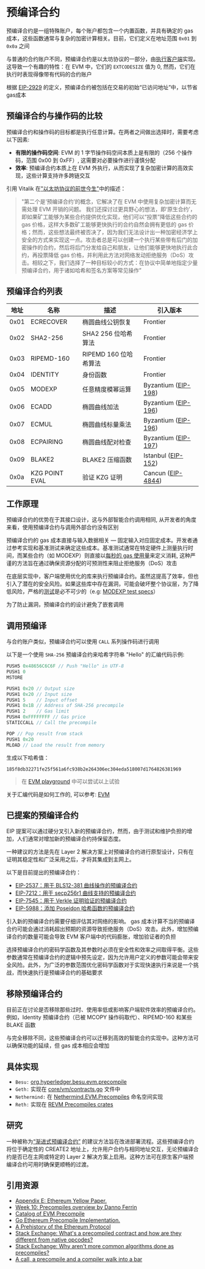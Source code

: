 # 预编译合约
预编译合约是一组特殊账户，每个账户都包含一个内置函数，并具有确定的 gas 成本，这些函数通常与复杂的加密计算相关。目前，它们定义在地址范围 `0x01` 到 `0x0a` 之间

与普通的合约账户不同，预编译合约是以太坊协议的一部分，由[执行客户端](https://epf.wiki/#/wiki/EL/el-clients)实现。这导致一个有趣的特性：在 EVM 中，它们的 `EXTCODESIZE` 值为 0, 然而，它们在执行时表现得像带有代码的合约账户

根据 [EIP-2929](https://eips.ethereum.org/EIPS/eip-2929) 的定义，预编译合约被包括在交易的初始“已访问地址”中，以节省gas成本

## 预编译合约与操作码的比较

预编译合约和操作码的目标都是执行任意计算。在两者之间做出选择时，需要考虑以下因素:
- **有限的操作码空间**: EVM 的 1 字节操作码空间本质上是有限的（256 个操作码，范围 0x00 到 0xFF）, 这需要对必要操作进行谨慎分配
- **效率**: 预编译合约本质上在 EVM 外执行，从而实现了复杂加密计算的高效实现，这些计算支持许多跨链交互

引用 Vitalik 在["以太坊协议的前世今生"](https://vitalik.eth.limo/general/2017/09/14/prehistory.html)中的描述：
> "第二个是‘预编译合约’的概念，它解决了在 EVM 中使用复杂加密计算而无需处理 EVM 开销的问题。
> 我们还探讨过更具野心的想法，即‘原生合约’，即如果矿工能够为某些合约提供优化实现，他们可以“投票”降低这些合约的 gas 价格，这样大多数矿工能够更快执行的合约自然会拥有更低的 gas 价格；然而，这些想法最终被否决了，因为我们无法设计出一种加密经济学上安全的方式来实现这一点。攻击者总是可以创建一个执行某些带有后门的加密操作的合约，然后将后门分发给自己和朋友，让他们能够更快地执行此合约，再投票降低 gas 价格，并利用此方法对网络发动拒绝服务（DoS）攻击。相较之下，我们选择了一种目标较小的方式：在协议中简单地指定少量预编译合约，用于诸如哈希和签名方案等常见操作”

## 预编译合约列表
| 地址     | 名称             | 描述                                              | 引入版本     |
|---------|------------------|--------------------------------------------------|-------------|
| 0x01    | ECRECOVER        | 椭圆曲线公钥恢复                                 | Frontier    |
| 0x02    | SHA2-256         | SHA2 256 位哈希算法                              | Frontier    |
| 0x03    | RIPEMD-160       | RIPEMD 160 位哈希算法                            | Frontier    |
| 0x04    | IDENTITY         | 身份函数                                         | Frontier    |
| 0x05    | MODEXP           | 任意精度模幂运算                                 | Byzantium ([EIP-198](https://eips.ethereum.org/EIPS/eip-198))   |
| 0x06    | ECADD            | 椭圆曲线加法                                     | Byzantium ([EIP-196](https://eips.ethereum.org/EIPS/eip-196))  |
| 0x07    | ECMUL            | 椭圆曲线标量乘法                                 | Byzantium ([EIP-196](https://eips.ethereum.org/EIPS/eip-196))    |
| 0x08    | ECPAIRING        | 椭圆曲线配对检查                                 | Byzantium ([EIP-197](https://eips.ethereum.org/EIPS/eip-197))   |
| 0x09    | BLAKE2           | BLAKE2 压缩函数                                  | Istanbul ([EIP-152](https://eips.ethereum.org/EIPS/eip-152))    |
| 0x0a    | KZG POINT EVAL   | 验证 KZG 证明                                    | Cancun  ([EIP-4844](https://eips.ethereum.org/EIPS/eip-4844))     |

## 工作原理
预编译合约的优势在于其接口设计，这与外部智能合约调用相同, 从开发者的角度来看，使用预编译合约与调用外部合约没有区别

预编译合约的 gas 成本直接与输入数据相关 — 固定输入对应固定成本。开发者通过参考实现和基准测试来确定这些成本。基准测试通常在特定硬件上测量执行时间，而某些合约（如 MODEXP）则直接以[每秒的 gas 使用量](https://eips.ethereum.org/EIPS/eip-2565#1-modify-computational-complexity-formula-to-better-reflect-the-computational-complexity)来定义消耗, 这种严谨的方法旨在通过确保资源分配的可预测性来阻止拒绝服务（DoS）攻击

在底层实现中，客户端使用优化的库来执行预编译合约。虽然这提高了效率，但也引入了潜在的安全风险。如果这些库中存在漏洞，可能会破坏整个协议层，为了降低风险，严格的[测试](https://epf.wiki/#/wiki/testing/overview)是必不可少的（e.g: [MODEXP test specs](https://github.com/ethereum/execution-spec-tests/tree/main/tests/byzantium/eip198_modexp_precompile)）

为了防止漏洞，预编译合约的设计避免了嵌套调用

## 调用预编译
与合约账户类似，预编译合约可以使用 `CALL` 系列操作码进行调用

以下是一个使用 `SHA-256` 预编译合约来哈希字符串 "Hello" 的汇编代码示例:
```js
PUSH5 0x48656C6C6F // Push "Hello" in UTF-8
PUSH1 0
MSTORE

PUSH1 0x20 // Output size
PUSH1 0x20 // Input size
PUSH1 5    // Input offset
PUSH1 0x1B // Address of SHA-256 precompile
PUSH1 2    // Gas limit
PUSH4 0xFFFFFFFF // Gas price
STATICCALL // Call the precompile

POP // Pop result from stack
PUSH1 0x20
MLOAD // Load the result from memory
```

生成以下哈希值：
```
185f8db32271fe25f561a6fc938b2e264306ec304eda518007d1764826381969
```

> 在 [EVM playground](https://www.evm.codes/playground?fork=cancun&unit=Wei&codeType=Mnemonic&code=%27~FirsKplaceqparameters%20inYZ5948656C6C6FjHello%20in%20UTF-8w0vMSTOREvv~Call%20SHA-256%20precompilJ%7BV02%7DNSizeNW5QSizewV1BQW2jaddressZ49FFFFFFFFjgasvbPOPjPop_ofqb~LOAD_fromYGo%20stackXvMLOAD%27~%2F%2F%20wZ1%20v%5CnqGhJj%20~bSTATICCALLvv_qresulKZvPUSHY%20memoryXwV20WOffsetwV0xQjargsNXjretKt%20Je%20G%20t9%20V%019GJKNQVWXYZ_bjqvw~_) 中可以尝试以上试验

关于汇编代码是如何工作的, 可以参考: [EVM](./evm.md)

## 已提案的预编译合约
EIP 提案可以通过硬分叉引入新的预编译合约，然而，由于测试和维护负担的增加，人们通常对增加新的预编译合约持保留态度。

一种建议的方法是先在 Layer 2 解决方案上对预编译合约进行原型设计，只有在证明其稳定性和广泛采用之后，才将其集成到主网上。

以下是目前提出的预编译合约：
- [EIP-2537：用于 BLS12-381 曲线操作的预编译合约](https://eips.ethereum.org/EIPS/eip-2537)
- [EIP-7212：用于 secp256r1 曲线支持的预编译合约](https://github.com/ethereum/RIPs/blob/master/RIPS/rip-7212.md)
- [EIP-7545：用于 Verkle 证明验证的预编译合约](https://eips.ethereum.org/EIPS/eip-7545)
- [EIP-5988：添加 Poseidon 哈希函数的预编译合约](https://eips.ethereum.org/EIPS/eip-5988)

引入新的预编译合约需要仔细评估其对网络的影响。 gas 成本计算不当的预编译合约可能会通过消耗超出预期的资源导致拒绝服务（DoS）攻击。此外，增加预编译合约的数量可能会导致 EVM 客户端中的代码膨胀，增加验证者的负担

选择预编译合约的密码学函数及其参数时必须在安全性和效率之间取得平衡。这些参数通常在预编译合约的逻辑中预先设定，因为允许用户定义的参数可能会带来安全风险。此外，为广泛的参数范围优化密码学函数对于实现快速执行来说是一个挑战，而快速执行是预编译合约的基础要求

## 移除预编译合约
目前正在讨论是否移除那些过时、使用率低或影响客户端软件效率的预编译合约。例如，Identity 预编译合约（已被 MCOPY 操作码取代）、RIPEMD-160 和某些 BLAKE 函数

与完全移除不同，这些预编译合约可以迁移到高效的智能合约实现中。这种方法可以确保功能的延续，但 gas 成本相应会增加

## 具体实现
- `Besu:` [org.hyperledger.besu.evm.precompile](https://github.com/hyperledger/besu/tree/3d5f45c35ffce4b5173b2ce5972827f9634317d6/evm/src/main/java/org/hyperledger/besu/evm/precompile)
- `Geth:` 实现在 [core/vm/contracts.go](https://github.com/ethereum/go-ethereum/blob/b2b0e1da8cac279bf0466885d1abdc5d93402f41/core/vm/contracts.go) 文件中
- `Nethermind:` 在 [Nethermind.EVM.Precompiles](https://github.com/NethermindEth/nethermind/tree/f3edf2503d2637a37f8b509924e10f88491ddd6e/src/Nethermind/Nethermind.Evm/Precompiles) 命名空间实现
- `Reth:` 实现在 [REVM Precompiles crates](https://github.com/bluealloy/revm/tree/1ca3d39f6a9e9778f8eb0fcb74fe529345a531b4/crates/precompile/src)

## 研究
一种被称为[“渐进式预编译合约”](https://ethereum-magicians.org/t/eip-proposal-create2-contract-factory-precompile-for-deployment-at-consistent-addresses-across-networks/6083/26) 的建议方法旨在改进部署流程。这些预编译合约将位于确定性的 CREATE2 地址上，允许用户合约与相同地址交互，无论预编译合约是否已在主网或特定的 Layer 2 解决方案上启用。这种方法可在原生客户端预编译合约可用时确保更顺畅的过渡。

## 引用资源
- [Appendix E: Ethereum Yellow Paper.](https://ethereum.github.io/yellowpaper/paper.pdf)
- [Week 10: Precompiles overview by Danno Ferrin](/eps/week10-dev.md)
- [Catalog of EVM Precompile](https://github.com/shemnon/precompiles/)
- [Go Ethereum Precompile Implementation.](https://github.com/ethereum/go-ethereum/blob/master/core/vm/contracts.go)
- [A Prehistory of the Ethereum Protocol](https://vitalik.eth.limo/general/2017/09/14/prehistory.html)
- [Stack Exchange: What's a precompiled contract and how are they different from native opcodes?](https://ethereum.stackexchange.com/questions/440/whats-a-precompiled-contract-and-how-are-they-different-from-native-opcodes)
- [Stack Exchange: Why aren't more common algorithms done as precompiles?](https://ethereum.stackexchange.com/questions/155787/why-arent-more-common-algorithms-done-as-precompiles)
- [A call, a precompile and a compiler walk into a bar](https://blog.theredguild.org/a-call-a-precompile-and-a-compiler-walk-into-a-bar/)
